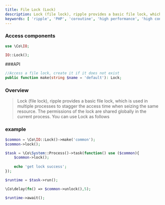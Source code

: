 ```yaml
---
title: File Lock (Lock)
description: Lock (file lock), ripple provides a basic file lock, which is used in multiple processes to stagger the access time when seizing the same resource.
keywords: [ 'ripple', 'PHP', 'coroutine', 'high performance', 'high concurrency', 'file lock', 'Lock' ]
---
```


### Access components

```php
use \Co\IO;

IO::Lock();
```

###API

```php
//Access a file lock, create it if it does not exist
public function make(string $name = 'default'): Lock;
```

### Overview

> Lock (file lock), ripple provides a basic file lock, which is used in multiple processes to stagger the access time
> when seizing the same resource.
> The permissions of the lock are shared globally in the current process. You can use Lock as follows

### example

```php
$common = \Co\IO::Lock()->make('common');
$common->lock();

$task = \Co\System::Process()->task(function() use ($common){
    $common->lock();
    
    echo 'get lock success';
});

$runtime = $task->run();

\Co\delay(fn() => $common->unlock(),5);

$runtime->await();
```
